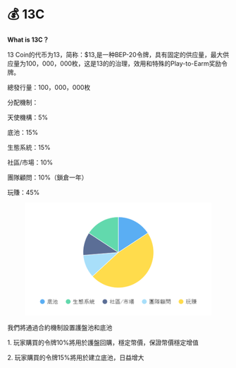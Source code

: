 # 💰 13C

**What is 13C？**

13 Coin的代币为13，简称：$13,是一种BEP-20令牌，具有固定的供应量，最大供应量为100，000，000枚，这是13的的治理，效用和特殊的Play-to-Earm奖励令牌。

總發行量：100，000，000枚

分配機制：

天使機構：5%

底池：15%

生態系統：15%

社區/市場：10%

團隊顧問：10%（鎖倉一年）

玩賺：45%

<figure><img src="../.gitbook/assets/分配.png" alt=""><figcaption></figcaption></figure>

我們將通過合約機制設置護盤池和底池

1\. 玩家購買的令牌10%將用於護盤回購，穩定幣價，保證幣價穩定增值

2\. 玩家購買的令牌15%將用於建立底池，日益增大
